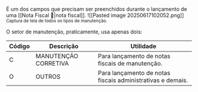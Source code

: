 É um dos campos que precisam ser preenchidos durante o lançamento de uma [[Nota Fiscal 📃|nota fiscal]].
![[Pasted image 20250617102052.png]]
<span style="font-size: smaller">Captura de tela de todos os tipos de manutenção.</span>

O setor de manutenção, praticamente, usa apenas dois:

| Código | Descrição            | Utilidade                                                  |
| ------ | -------------------- | ---------------------------------------------------------- |
| C      | MANUTENÇÃO CORRETIVA | Para lançamento de notas fiscais de manutenção.            |
| O      | OUTROS               | Para lançamento de notas fiscais administrativas e demais. |

